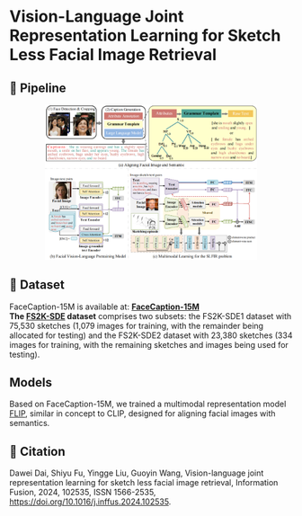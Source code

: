 # Vision-Language Joint Representation Learning for Sketch Less Facial Image Retrieval
## 🌟 Pipeline
<div align="center">
    <img src="README.assets/pipeline.png" width="75%" alt="pipeline">
</div>

## 💾 Dataset
FaceCaption-15M is available at: **[FaceCaption-15M](https://huggingface.co/datasets/OpenFace-CQUPT/FaceCaption-15M)**
<br>
**The [FS2K-SDE](https://github.com/ddw2AIGROUP2CQUPT/FS2K-SDE) dataset** comprises two subsets: the FS2K-SDE1 dataset with 75,530 sketches (1,079 images for training, with the remainder being allocated for testing) and the FS2K-SDE2 dataset with 23,380 sketches (334 images for training, with the remaining sketches and images being used for testing).

## Models
Based on FaceCaption-15M, we trained a multimodal representation model [FLIP](https://huggingface.co/OpenFace-CQUPT/FLIP), similar in concept to CLIP, designed for aligning facial images with semantics.

## 📔 Citation
Dawei Dai, Shiyu Fu, Yingge Liu, Guoyin Wang,
Vision-language joint representation learning for sketch less facial image retrieval,
Information Fusion,
2024,
102535,
ISSN 1566-2535,
https://doi.org/10.1016/j.inffus.2024.102535.

